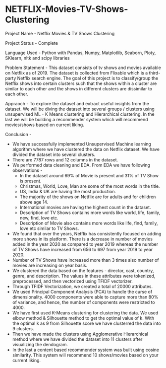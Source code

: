 # NETFLIX-Movies-TV-Shows-Clustering
Project Name - Netflix Movies & TV Shows Clustering

Project Status - Complete

Language Used - Python with Pandas, Numpy, Matplotlib, Seaborn, Ploty, SKlearn, nltk and scipy libraries

Problem Statement -
This dataset consists of tv shows and movies available on Netflix as of 2019. The dataset is collected from Flixable which is a third-party Netflix search engine.
The goal of this project is to classify/group the Netflix shows into certain clusters such that the shows within a cluster are similar to each other and the shows in different clusters are dissimilar to each other.

Appraoch - 
To explore the dataset and extract useful insights from the dataset. We will be diving the dataset into several groups / clusters using unsupervised ML - K Means clustering and Hierarchical clustering. In the last we will be building a recommender system which will recommend movies/shows based on current liking.

Conclusion - 

* We have successfully implemented Unsupervised Machine learning algorithm where we have clustered the data on Netflix dataset. We have divided the dataset into several clusters.
* There are 7787 rows and 12 columns in the dataset.
* We performed data cleaning and EDA. From EDA we have following observations -
    * In the dataset around 69% of Movie is present and 31% of TV Show is present.
    * Christmas, World, Love, Man are some of the most words in the title.
    * US, India & UK are having the most production.
    * The majority of the shows on Netflix are for adults and for children above age 14.
    * International movies are having the highest count in the dataset.
    * Description of TV Shows contains more words like world, life, family, new, find, love etc. 
    * Description of Movie also contains more words like life, find, family, love etc similar to TV Shows.
* We found that over the years, Netflix has consistently focused on adding more shows in its platform. There is a decrease in number of movies added in the year 2020 as compared to year 2019 whereas the number of TV Shows have increased from 656 to 697 from year 2019 to year 2020.
* Number of TV Shows have increased more than 3 times also number of movies are increasing on year basis.
* We clustered the data based on the features - director, cast, country, genre, and description. The values in these attributes were tokenized, preprocessed, and then vectorized using TFIDF vectorizer.
* Through TFIDF Vectorization, we created a total of 20000 attributes.
* We used Principal Component Analysis (PCA) to handle the curse of dimensionality. 4000 components were able to capture more than 80% of variance, and hence, the number of components were restricted to 4000. 
* We have first used K-Means clustering for clustering the data. We used elbow method & Silhouette method to get the optimal value of k. With the optimal k as 9 from Silhouette score we have clusterred the data into 9 clusters.
* Then we have made the clusters using Agglomerative Hierarchical method where we have divided the dataset into 11 clusters after visualizing the dendogram.
* In the last a content based recommender system was built using cosine similarity. This system will recommend 10 shows/movies based on your current liking.

